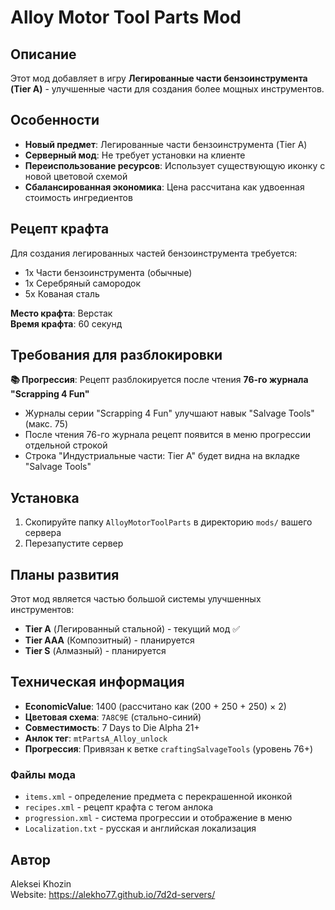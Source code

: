 # Alloy Motor Tool Parts Mod

## Описание

Этот мод добавляет в игру **Легированные части бензоинструмента (Tier A)** - улучшенные части для создания более мощных инструментов.

## Особенности

- **Новый предмет**: Легированные части бензоинструмента (Tier A)
- **Серверный мод**: Не требует установки на клиенте
- **Переиспользование ресурсов**: Использует существующую иконку с новой цветовой схемой
- **Сбалансированная экономика**: Цена рассчитана как удвоенная стоимость ингредиентов

## Рецепт крафта

Для создания легированных частей бензоинструмента требуется:

- 1x Части бензоинструмента (обычные)
- 1x Серебряный самородок
- 5x Кованая сталь

**Место крафта**: Верстак  
**Время крафта**: 60 секунд

## Требования для разблокировки

**📚 Прогрессия**: Рецепт разблокируется после чтения **76-го журнала "Scrapping 4 Fun"**

- Журналы серии "Scrapping 4 Fun" улучшают навык "Salvage Tools" (макс. 75)
- После чтения 76-го журнала рецепт появится в меню прогрессии отдельной строкой
- Строка "Индустриальные части: Tier A" будет видна на вкладке "Salvage Tools"

## Установка

1. Скопируйте папку `AlloyMotorToolParts` в директорию `mods/` вашего сервера
2. Перезапустите сервер

## Планы развития

Этот мод является частью большой системы улучшенных инструментов:

- **Tier A** (Легированный стальной) - текущий мод ✅
- **Tier AAA** (Композитный) - планируется
- **Tier S** (Алмазный) - планируется

## Техническая информация

- **EconomicValue**: 1400 (рассчитано как (200 + 250 + 250) × 2)
- **Цветовая схема**: `7A8C9E` (стально-синий)
- **Совместимость**: 7 Days to Die Alpha 21+
- **Анлок тег**: `mtPartsA_Alloy_unlock`
- **Прогрессия**: Привязан к ветке `craftingSalvageTools` (уровень 76+)

### Файлы мода

- `items.xml` - определение предмета с перекрашенной иконкой
- `recipes.xml` - рецепт крафта с тегом анлока
- `progression.xml` - система прогрессии и отображение в меню
- `Localization.txt` - русская и английская локализация

## Автор

Aleksei Khozin  
Website: https://alekho77.github.io/7d2d-servers/
